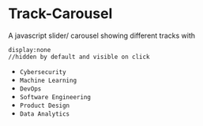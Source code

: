 # Track-Carousel
A javascript slider/ carousel showing different tracks
with 
```
display:none
//hidden by default and visible on click
``` 

- `Cybersecurity`
- ``Machine Learning``
- `DevOps`
- `Software Engineering`
- `Product Design`
- `Data Analytics`
